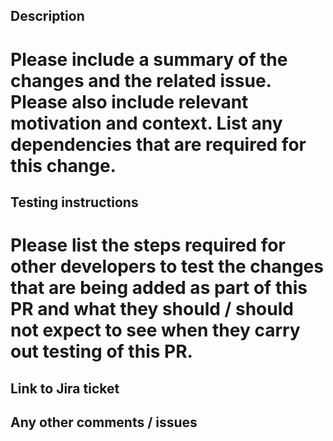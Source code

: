 ## Description

# Please include a summary of the changes and the related issue. Please also include relevant motivation and context. List any dependencies that are required for this change.

## Testing instructions

# Please list the steps required for other developers to test the changes that are being added as part of this PR and what they should / should not expect to see when they carry out testing of this PR.

## Link to Jira ticket

## Any other comments / issues
